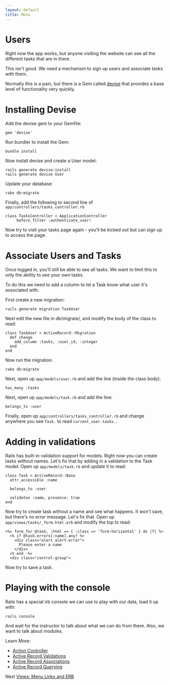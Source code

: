 ```yaml
---
layout: default
title: Menu
---
```

# Users

Right now the app works, but anyone visiting the website can see all the different tasks that are in there.

This isn't good. We need a mechanism to sign up users and associate tasks with them.

Normally this is a pain, but there is a Gem called [devise](https://github.com/plataformatec/devise) that provides a base level of functionality very quickly.

# Installing Devise

Add the devise gem to your Gemfile:

    gem 'devise'

Run bundler to install the Gem:

    bundle install

Now install devise and create a User model:

    rails generate devise:install
    rails generate devise User

Update your database:

    rake db:migrate

Finally, add the following to second line of `app/controllers/tasks_controller.rb` 

    class TasksController < ApplicationController
         before_filter :authenticate_user!

Now try to visit your tasks page again - you'll be kicked out but can sign up to access the page.

# Associate Users and Tasks

Once logged in, you'll still be able to see all tasks. We want to limit this to only the ability to see your own tasks.

To do this we need to add a column to let a Task know what user it's associated with.

First create a new migration: 

    rails generate migration TaskUser

Next edit the new file in db/migrate/, and modify the body of the class to read:

    class TaskUser < ActiveRecord::Migration
      def change
        add_column :tasks, :user_id, :integer
      end
    end

Now run the migration:

    rake db:migrate

Next, open up `app/models/user.rb` and add the line (inside the class body):

    has_many :tasks

Next, open up `app/models/task.rb` and add the line:

    belongs_to :user

Finally, open up `app/controllers/tasks_controller.rb` and change anywhere you see `Task.` to read `current_user.tasks.`.

# Adding in validations

Rails has built-in validation support for models. Right now you can create tasks without names. Let's fix that by adding in a validation to the Task model. Open up `app/models/task.rb` and update it to read:

    class Task < ActiveRecord::Base
      attr_accessible :name

      belongs_to :user

      validates :name, presence: true
    end

Now try to create task without a name and see what happens. It won't save, but there's no error message. Let's fix that. Open up `app/views/tasks/_form.html.erb` and modify the top to read:

    <%= form_for @task, :html => { :class => 'form-horizontal' } do |f| %>
      <% if @task.errors[:name].any? %>
        <div class="alert alert-error">
          Please enter a name
        </div>
      <% end -%>
      <div class="control-group">

Now try to save a task.

# Playing with the console

Rails has a special irb console we can use to play with our data, load it up with:

    rails console

And wait for the instructor to talk about what we can do from there. Also, we want to talk about modules.

Learn More: 
* [Action Controller](http://guides.rubyonrails.org/action_controller_overview.html)
* [Active Record Validations](http://guides.rubyonrails.org/active_record_validations_callbacks.html) 
* [Active Record Associations](http://guides.rubyonrails.org/association_basics.html) 
* [Active Record Querying](http://guides.rubyonrails.org/association_basics.html)

Next [Views: Menu Links and ERB](menu.html)

